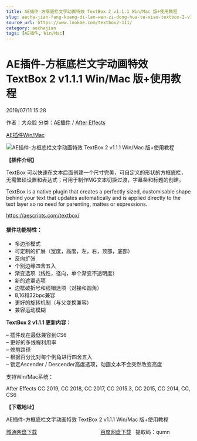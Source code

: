 ```yaml
---
title: AE插件-方框底栏文字动画特效 TextBox 2 v1.1.1 Win/Mac 版+使用教程
slug: aecha-jian-fang-kuang-di-lan-wen-zi-dong-hua-te-xiao-textbox-2-v1-1-1-win-mac-ban-shi-yong-jiao-cheng
source_url: https://www.lookae.com/textbox2-111/
category: aechajian
tags: [AE插件, Win/Mac]
---
```

# AE插件-方框底栏文字动画特效 TextBox 2 v1.1.1 Win/Mac 版+使用教程

2019/07/11 15:28

作者：大众脸
分类：[AE插件](https://www.lookae.com/after-effects/aechajian/) / [After Effects](https://www.lookae.com/after-effects/)

[AE插件](https://www.lookae.com/tag/ae%e6%8f%92%e4%bb%b6/)[Win/Mac](https://www.lookae.com/tag/winmac/)

![AE插件-方框底栏文字动画特效 TextBox 2 v1.1.1 Win/Mac 版+使用教程](https://www.lookae.com/wp-content/uploads/2019/02/TextBox2.jpg "AE插件-方框底栏文字动画特效 TextBox 2 v1.1.1 Win/Mac 版+使用教程-LookAE.com")

**【插件介绍】**

TextBox 可以快速在文本后面创建一个尺寸完美，可自定义的形状的方框底栏，无需繁琐设置和表达式；可用于制作MG文本切换过渡，字幕条和标题的创建。

TextBox is a native plugin that creates a perfectly sized, customisable shape behind your text that updates automatically and is applied directly to the text layer so no need for parenting, mattes or expressions.

https://aescripts.com/textbox/

#### 插件功能特性：

* 多边形模式
* 可定制的扩展（宽度，高度，左，右，顶部，底部）
* 反向扩张
* 个别边缘四舍五入
* 渐变选项（线性，径向，单个渐变不透明度）
* 新的遮罩选项
* 边框破折号和线帽选项（对接和圆角）
* 8,16和32bpc兼容
* 更好的旋转机制（与父变换兼容）
* 兼容运动模糊

**TextBox 2 v1.1.1 更新内容：**

– 插件现在最低兼容到CS6  
– 更好的多线程利用率  
– 修剪路径  
– 根据百分比对每个倒角进行四舍五入  
– 锁定Ascender / Descender高度选项，动画文本不会突然改变高度

支持Win/Mac系统：

After Effects CC 2019, CC 2018, CC 2017, CC 2015.3, CC 2015, CC 2014, CC, CS6

**【下载地址】**

AE插件-方框底栏文字动画特效 TextBox 2 v1.1.1 Win/Mac 版+使用教程

[城通网盘下载](https://lookae.ctfile.com/fs/680462-387128000)                                            [百度网盘下载](https://pan.baidu.com/s/1ugeNrFNLYem-er7S_bJCdA)   提取码：qumn
